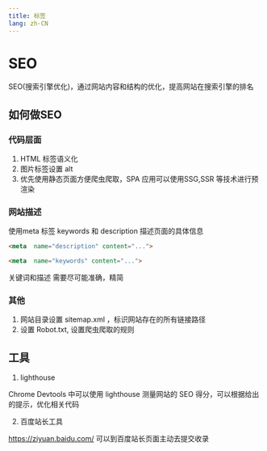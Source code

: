 ```yaml
---
title: 标签
lang: zh-CN
---
```


# SEO

SEO(搜索引擎优化)，通过网站内容和结构的优化，提高网站在搜索引擎的排名

## 如何做SEO

### 代码层面

1. HTML 标签语义化
2. 图片标签设置 alt
3. 优先使用静态页面方便爬虫爬取，SPA 应用可以使用SSG,SSR 等技术进行预渲染

### 网站描述

使用meta 标签  keywords 和 description 描述页面的具体信息
```html
<meta  name="description" content="...">

<meta  name="keywords" content="...">
```
关键词和描述 需要尽可能准确，精简

### 其他

1. 网站目录设置 sitemap.xml ，标识网站存在的所有链接路径
2. 设置 Robot.txt, 设置爬虫爬取的规则


## 工具

1. lighthouse 

Chrome Devtools 中可以使用 lighthouse 测量网站的 SEO 得分，可以根据给出的提示，优化相关代码

2. 百度站长工具

https://ziyuan.baidu.com/ 可以到百度站长页面主动去提交收录

